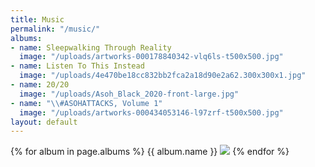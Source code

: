 ```yaml
---
title: Music
permalink: "/music/"
albums:
- name: Sleepwalking Through Reality
  image: "/uploads/artworks-000178840342-vlq6ls-t500x500.jpg"
- name: Listen To This Instead
  image: "/uploads/4e470be18cc832bb2fca2a18d90e2a62.300x300x1.jpg"
- name: 20/20
  image: "/uploads/Asoh_Black_2020-front-large.jpg"
- name: "\\#ASOHATTACKS, Volume 1"
  image: "/uploads/artworks-000434053146-l97zrf-t500x500.jpg"
layout: default
---
```


{% for album in page.albums %}
{{ album.name }}
<img src="{{ album.image }}" />
{% endfor %}